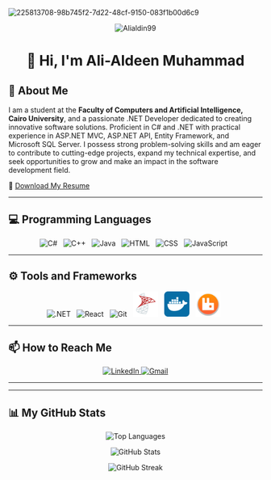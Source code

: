 ![225813708-98b745f2-7d22-48cf-9150-083f1b00d6c9](https://github.com/AbdallahHemdan/AbdallahHemdan/assets/40190772/8f0accf5-b4a7-497f-98f2-638566b68b3b)
<div align="center">
    <img src="https://komarev.com/ghpvc/?username=Alialdin99&label=Profile%20views&color=0e75b6&style=flat" alt="Alialdin99" />
</div>

# <p align="center">👋 Hi, I'm Ali-Aldeen Muhammad</p>

## 📖 About Me

I am a student at the **Faculty of Computers and Artificial Intelligence, Cairo University**, and a passionate .NET Developer dedicated to creating innovative software solutions. Proficient in C# and .NET with practical experience in ASP.NET MVC, ASP.NET API, Entity Framework, and Microsoft SQL Server. I possess strong problem-solving skills and am eager to contribute to cutting-edge projects, expand my technical expertise, and seek opportunities to grow and make an impact in the software development field.

📄 [Download My Resume](https://drive.google.com/file/d/1FnQXPGmDxzd89i8x3tXTAzf3kGKUdn79/view?usp=sharing)

---

## 💻 Programming Languages

<p align="center">
  <img height="50" src="https://skillicons.dev/icons?i=cs" alt="C#">&nbsp;&nbsp;
    <img height="50" src="https://skillicons.dev/icons?i=cpp" alt="C++">&nbsp;&nbsp;
    <img height="50" src="https://skillicons.dev/icons?i=java" alt="Java">&nbsp;&nbsp;
    <img height="50" src="https://skillicons.dev/icons?i=html" alt="HTML">&nbsp;&nbsp;
    <img height="50" src="https://skillicons.dev/icons?i=css" alt="CSS">&nbsp;&nbsp;
    <img height="50" src="https://skillicons.dev/icons?i=js" alt="JavaScript">&nbsp;&nbsp;
    
</p>

---

## ⚙️ Tools and Frameworks

<p align="center">
    <img height="50" src="https://skillicons.dev/icons?i=dotnet" alt=".NET">&nbsp;&nbsp;
    <img height="50" src="https://skillicons.dev/icons?i=react" alt="React">&nbsp;&nbsp;
    <img height="50" src="https://skillicons.dev/icons?i=git" alt="Git">&nbsp;&nbsp;
    <img height="50" src="./Icons/sql-server.svg" alt="SQL Server">&nbsp;&nbsp;
    <img height="50" src="./Icons/docker.webp" alt="Docker">&nbsp;&nbsp;
    <img height="50" src="./Icons/rabbitmq.png" alt="RabbitMQ">&nbsp;&nbsp;
</p>

---

## 📫 How to Reach Me

<p align="center">
    <a href="https://www.linkedin.com/in/alialdeen-muhammad-a8773b179/" target="_blank">
        <img height="50" src="https://skillicons.dev/icons?i=linkedin" alt="LinkedIn">
    </a>
    <a href="mailto:alialdin.mohamad@gmail.com" target="_blank">
        <img height="50" src="https://skillicons.dev/icons?i=gmail" alt="Gmail">
    </a>
</p>

---

---

## 📊 My GitHub Stats

<div align="center">
    <p>
        <img height="231" src="https://github-readme-stats.vercel.app/api/top-langs/?username=Alialdin99&theme=vue-dark&layout=compact" alt="Top Languages"/>
    </p>
    <p>
        <img src="https://github-readme-stats.vercel.app/api?username=Alialdin99&theme=vue-dark&show_icons=true&locale=en" alt="GitHub Stats"/>
    </p>
    <p>
        <img src="http://github-readme-streak-stats.herokuapp.com?user=Alialdin99&theme=vue-dark&date_format=j%20M%5B%20Y%5D" alt="GitHub Streak"/>
    </p>
</div>

